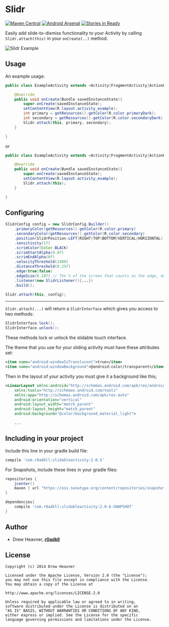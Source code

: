 Slidr
================
[![Maven Central](https://maven-badges.herokuapp.com/maven-central/com.r0adkll/slidableactivity/badge.svg?style=flat)](https://maven-badges.herokuapp.com/maven-central/com.r0adkll/slidableactivity) [![Android Arsenal](https://img.shields.io/badge/Android%20Arsenal-Slidr-brightgreen.svg?style=flat)](https://android-arsenal.com/details/1/1364) [![Stories in Ready](https://badge.waffle.io/r0adkll/Slidr.png?label=ready&title=Ready)](https://waffle.io/r0adkll/Slidr)

Easily add slide-to-dismiss functionality to your Activity by calling `Slidr.attach(this)` in your `onCreate(..)` method.

![Slidr Example](images/slidr_gif.gif "Gif Example")

## Usage

An example usage:

```java
public class ExampleActivity extends <Activity|FragmentActivity|ActionBarActivity> {

	@Override
	public void onCreate(Bundle savedInstanceState){
		super.onCreate(savedInstanceState);
		setContentView(R.layout.activity_example);
        int primary = getResources().getColor(R.color.primaryDark);
        int secondary = getResources().getColor(R.color.secondaryDark);
        Slidr.attach(this, primary, secondary);
	}

}
```

or

```java
public class ExampleActivity extends <Activity|FragmentActivity|ActionBarActivity> {

	@Override
	public void onCreate(Bundle savedInstanceState){
		super.onCreate(savedInstanceState);
		setContentView(R.layout.activity_example);
        Slidr.attach(this);
	}

}
```

## Configuring

```java
SlidrConfig config = new SlidrConfig.Builder()
	.primaryColor(getResources().getColor(R.color.primary)
	.secondaryColor(getResources().getColor(R.color.secondary)
	.position(SlidrPosition.LEFT|RIGHT|TOP|BOTTOM|VERTICAL|HORIZONTAL)
	.sensitivity(1f)
	.scrimColor(Color.BLACK)
	.scrimStartAlpha(0.8f)
	.scrimEndAlpha(0f)
	.velocityThreshold(2400)
	.distanceThreshold(0.25f)
	.edge(true|false)
	.edgeSize(0.18f) // The % of the screen that counts as the edge, default 18%
	.listener(new SlidrListener(){...})
	.build();

Slidr.attach(this, config);

```

---

`Slidr.attach(...)` will return a `SlidrInterface` which gives you access to two methods:

```java
SlidrInterface.lock();
SlidrInterface.unlock();
```

These methods lock or unlock the slidable touch interface.

The theme that you use for your sliding activity must have these attributes set:

```xml
<item name="android:windowIsTranslucent">true</item>  
<item name="android:windowBackground">@android:color/transparent</item>
```

Then in the layout of your activity you must give it a background like this;

```xml
<LinearLayout xmlns:android="http://schemas.android.com/apk/res/android"
    xmlns:tools="http://schemas.android.com/tools"
    xmlns:app="http://schemas.android.com/apk/res-auto"
    android:orientation="vertical"
    android:layout_width="match_parent"
    android:layout_height="match_parent"
    android:background="@color/background_material_light">

    ...
```

## Including in your project

Include this line in your gradle build file:

```groovy
compile 'com.r0adkll:slidableactivity:2.0.5'
```

For Snapshots, include these lines in your gradle files:

```groovy
repositories {
    jcenter()
    maven { url "https://oss.sonatype.org/content/repositories/snapshots/" }
}
```

```groovy
dependencies{
	compile 'com.r0adkll:slidableactivity:2.0.6-SNAPSHOT'
}
```


## Author

-	Drew Heavner, **[r0adkll](http://r0adkll.com)**

## License

	Copyright (c) 2014 Drew Heavner

	Licensed under the Apache License, Version 2.0 (the "License");
	you may not use this file except in compliance with the License.
	You may obtain a copy of the License at

	http://www.apache.org/licenses/LICENSE-2.0

	Unless required by applicable law or agreed to in writing,
	software distributed under the License is distributed on an
	"AS IS" BASIS, WITHOUT WARRANTIES OR CONDITIONS OF ANY KIND,
	either express or implied. See the License for the specific
	language governing permissions and limitations under the License.
